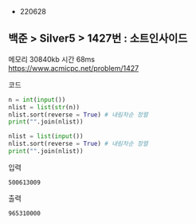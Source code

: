 - 220628
##  백준 > Silver5 > 1427번 : 소트인사이드
메모리 30840kb 시간 68ms  
https://www.acmicpc.net/problem/1427  

코드
```python
n = int(input())
nlist = list(str(n))
nlist.sort(reverse = True) # 내림차순 정렬
print("".join(nlist))
```
```python
nlist = list(input())
nlist.sort(reverse = True) # 내림차순 정렬
print("".join(nlist))
```

입력
```
500613009
```

출력
```
965310000
```